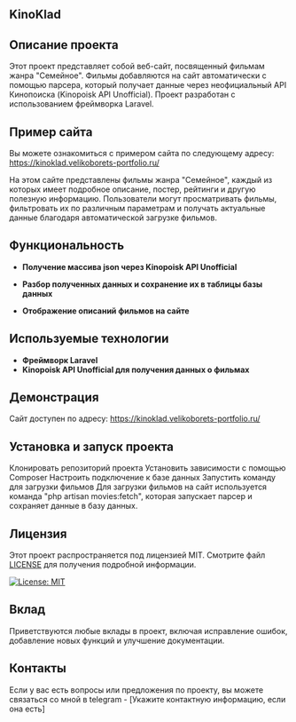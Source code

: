 ## KinoKlad

## Описание проекта
Этот проект представляет собой веб-сайт, посвященный фильмам жанра "Семейное". Фильмы добавляются на сайт автоматически с помощью парсера, который получает данные через неофициальный API Кинопоиска (Kinopoisk API Unofficial). Проект разработан с использованием фреймворка Laravel.

## Пример сайта
Вы можете ознакомиться с примером сайта по следующему адресу: https://kinoklad.velikoborets-portfolio.ru/

На этом сайте представлены фильмы жанра "Семейное", каждый из которых имеет подробное описание, постер, рейтинги и другую полезную информацию. Пользователи могут просматривать фильмы, фильтровать их по различным параметрам и получать актуальные данные благодаря автоматической загрузке фильмов.

## Функциональность
- **Получение массива json через Kinopoisk API Unofficial**

- **Разбор полученных данных и сохранение их в таблицы базы данных**
- **Отображение описаний фильмов на сайте**

## Используемые технологии

- **Фреймворк Laravel**
- **Kinopoisk API Unofficial для получения данных о фильмах**

## Демонстрация
Сайт доступен по адресу: https://kinoklad.velikoborets-portfolio.ru/

## Установка и запуск проекта
Клонировать репозиторий проекта
Установить зависимости с помощью Composer
Настроить подключение к базе данных
Запустить команду для загрузки фильмов
Для загрузки фильмов на сайт используется команда "php artisan movies:fetch", которая запускает парсер и сохраняет данные в базу данных.

## Лицензия

Этот проект распространяется под лицензией MIT.  Смотрите файл [LICENSE](LICENSE) для получения подробной информации.

[![License: MIT](https://img.shields.io/badge/License-MIT-yellow.svg)](https://opensource.org/licenses/MIT)

## Вклад
Приветствуются любые вклады в проект, включая исправление ошибок, добавление новых функций и улучшение документации.

## Контакты
Если у вас есть вопросы или предложения по проекту, вы можете связаться со мной в telegram -  [Укажите контактную информацию, если она есть]